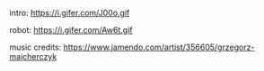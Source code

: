 intro: https://i.gifer.com/J00o.gif

robot: https://i.gifer.com/Aw6t.gif

music credits: https://www.jamendo.com/artist/356605/grzegorz-majcherczyk
